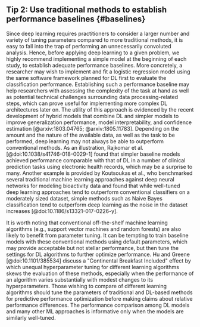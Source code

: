 ## Tip 2: Use traditional methods to establish performance baselines {#baselines}

Since deep learning requires practitioners to consider a larger number and variety of tuning parameters compared to more traditional methods, it is easy to fall into the trap of performing an unnecessarily convoluted analysis. Hence, before applying deep learning to a given problem, we highly recommend implementing a simple model at the beginning of each study, to establish adequate performance baselines.
More concretely, a researcher may wish to implement and fit a logistic regression model using the same software framework planned for DL first to evaluate the classification performance.
Establishing such a performance baseline may help researchers with assessing the complexity of the task at hand as well as potential technical challenges surrounding data processing-related steps, which can prove useful for implementing more complex DL architectures later on.
The utility of this approach is evidenced by the recent development of hybrid models that combine DL and simpler models to improve generalization performance, model interpretability, and confidence estimation [@arxiv:1803.04765; @arxiv:1805.11783].
Depending on the amount and the nature of the available data, as well as the task to be performed, deep learning may not always be able to outperform conventional methods.
As an illustration, Rajkomar et al. [@doi:10.1038/s41746-018-0029-1] found that simpler baseline models achieved performance comparable with that of DL in a number of clinical prediction tasks using electronic health records, which may be a surprise to many. Another example is provided by Koutsoukas et al., who benchmarked several traditional machine learning approaches against deep neural networks for modeling bioactivity data and found that while well-tuned deep learning approaches tend to outperform conventional classifiers on a moderately sized dataset, simple methods such as Naive Bayes classification tend to outperform deep learning as the noise in the dataset increases [@doi:10.1186/s13321-017-0226-y].

It is worth noting that conventional off-the-shelf machine learning algorithms (e.g., support vector machines and random forests) are also likely to benefit from parameter tuning.
It can be tempting to train baseline models with these conventional methods using default parameters, which may provide acceptable but not stellar performance, but then tune the settings for DL algorithms to further optimize performance.
Hu and Greene [@doi:10.1101/385534] discuss a "Continental Breakfast Included" effect by which unequal hyperparameter tuning for different learning algorithms skews the evaluation of these methods, especially when the performance of an algorithm varies substantially with modest changes to its hyperparameters.
Those wishing to compare of different learning algorithms should tune the parameters of traditional and DL-based methods for predictive performance optimization before making claims about relative performance differences.
The performance comparison among DL models and many other ML approaches is informative only when the models are similarly well-tuned.
